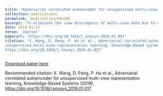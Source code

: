 ```yaml
---
title: "Adversarial correlated autoencoder for unsupervised multi-view representation learning"
collection: publications
permalink: /publication/AdvCAE
excerpt: 'To eliminate the view discrepancy of multi-view data due to different distributions, the key is to learn the common representation for multi-view data in many practical applications. To achieve the end, we propose a novel unsupervised multi-view representation learning method (called Adversarial Correlated AutoEncoder, AdvCAE). In brief, AdvCAE utilizes a deep structure to achieve nonlinear representation and adversarial learning scheme for distribution matching. To be specific, AdvCAE performs like an adversarial autoencoder (AAE) which could conduct variational inference by matching the aggregated posteriors of the latent variable with a specific prior distribution. Benefiting from our model, the representations of different views could follow the same distribution, thus learning the common representation for different views. To the best of our knowledge, AdvCAE could be one of the first unsupervised multi-view representation learning approaches that work in the manner of adversarial learning. To verify the effectiveness of the proposed method, we conduct experiments on five public real-world datasets w.r.t. the applications of cross-view classification and cross-view retrieval tasks. The experimental results show that our method remarkably outperforms than 15 state-of-the-art methods.'
date: 2019-01-27
venue: 'Journal'
paperurl: 'https://doi.org/10.1016/j.knosys.2019.01.017'
citation: 'X. Wang, D. Peng, P. Hu et al., Adversarial correlated autoencoder for
unsupervised multi-view representation learning, Knowledge-Based Systems (2019),
https://doi.org/10.1016/j.knosys.2019.01.017'
---
```


[Download paper here](http://wangxu-scu.github.io/files/paper1.pdf)

Recommended citation: X. Wang, D. Peng, P. Hu et al., Adversarial correlated autoencoder for
unsupervised multi-view representation learning, Knowledge-Based Systems (2019),
https://doi.org/10.1016/j.knosys.2019.01.017
